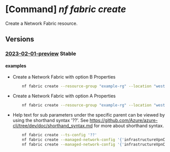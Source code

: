# [Command] _nf fabric create_

Create a Network Fabric resource.

## Versions

### [2023-02-01-preview](/Resources/mgmt-plane/L3N1YnNjcmlwdGlvbnMve30vcmVzb3VyY2Vncm91cHMve30vcHJvdmlkZXJzL21pY3Jvc29mdC5tYW5hZ2VkbmV0d29ya2ZhYnJpYy9uZXR3b3JrZmFicmljcy97fQ==/2023-02-01-preview.xml) **Stable**

<!-- mgmt-plane /subscriptions/{}/resourcegroups/{}/providers/microsoft.managednetworkfabric/networkfabrics/{} 2023-02-01-preview -->

#### examples

- Create a Network Fabric with option B Properties
    ```bash
        nf fabric create --resource-group "example-rg" --location "westus3" --resource-name "example-fabric" --nf-sku "fab1" --nfc-id "/subscriptions/xxxxx-xxxx-xxxx-xxxx-xxxxx/resourceGroups/example-rg/providers/Microsoft.ManagedNetworkFabric/networkFabricControllers/example-NFC" --fabric-asn 20 --ipv4-prefix 10.1.0.0/19 --rack-count 3 --server-count-per-rack 7 --ts-config '{"primaryIpv4Prefix":"172.31.0.0/30", "secondaryIpv4Prefix":"172.31.0.20/30", "username":"****", "password":"*****", "serialNumber":"1234"}' --managed-network-config '{"infrastructureVpnConfiguration":{"peeringOption": "OptionB", "optionBProperties": {"importRouteTargets": ["65541:2001","65542:2001"], "exportRouteTargets": ["65531","65532"]}}, "workloadVpnConfiguration":{"peeringOption": "OptionB", "optionBProperties": {"importRouteTargets": ["65541:2001","65542:2001"], "exportRouteTargets": ["65531","65532"]}}}'
    ```

- Create a Network Fabric with option A Properties
    ```bash
        nf fabric create --resource-group "example-rg" --location "westus3" --resource-name "example-fabric" --nf-sku "fab1" --nfc-id "/subscriptions/xxxxx-xxxx-xxxx-xxxx-xxxxx/resourceGroups/example-rg/providers/Microsoft.ManagedNetworkFabric/networkFabricControllers/example-NFC" --fabric-asn 20 --ipv4-prefix "10.1.0.0/19" --rack-count 3 --server-count-per-rack 7 --ts-config '{"primaryIpv4Prefix":"172.31.0.0/30", "secondaryIpv4Prefix":"172.31.0.20/30", "username":"****", "password":"*****", "serialNumber":"1234"}' --managed-network-config '{"infrastructureVpnConfiguration":{"peeringOption": "OptionA", "optionAProperties": {"mtu": 1500, "vlanId": 520, "peerASN": 65133, "primaryIpv4Prefix": "172.31.0.0/31", "secondaryIpv4Prefix": "172.31.0.20/31"}}, "workloadVpnConfiguration":{"peeringOption": "OptionA", "optionAProperties": {"mtu": 1500, "vlanId": 520, "peerASN": 65133, "primaryIpv4Prefix": "172.31.0.0/31", "secondaryIpv4Prefix": "172.31.0.20/31"}}}'
    ```

- Help text for sub parameters under the specific parent can be viewed by using the shorthand syntax '??'. See https://github.com/Azure/azure-cli/tree/dev/doc/shorthand_syntax.md for more about shorthand syntax.
    ```bash
        nf fabric create --ts-config '??'
        nf fabric create --managed-network-config '{'infrastructureVpnConfiguration':'??''
        nf fabric create --managed-network-config '{'infrastructureVpnConfiguration':{'option-b-properties':'??''
    ```
